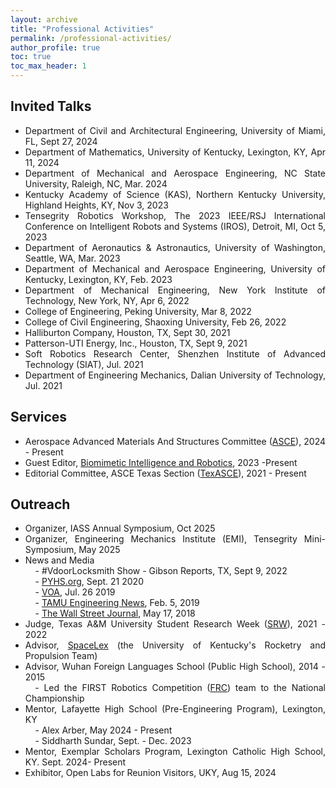 ```yaml
---
layout: archive
title: "Professional Activities"
permalink: /professional-activities/
author_profile: true
toc: true
toc_max_header: 1
---
```

<!--{% include toc h_min = 1%}-->
<!--# Public Engagement-->

<div style="text-align: justify;" markdown="1">

## Invited Talks
* Department of Civil and Architectural Engineering, University of Miami, FL, Sept 27, 2024
* Department of Mathematics, University of Kentucky, Lexington, KY, Apr 11, 2024 
* Department of Mechanical and Aerospace Engineering, NC State University, Raleigh, NC, Mar. 2024 
* Kentucky Academy of Science (KAS), Northern Kentucky University, Highland Heights, KY, Nov 3, 2023 
* Tensegrity Robotics Workshop, The 2023 IEEE/RSJ International Conference on Intelligent Robots and Systems (IROS), Detroit, MI, Oct 5, 2023 
* Department of Aeronautics & Astronautics, University of Washington, Seattle, WA, Mar. 2023 
* Department of Mechanical and Aerospace Engineering, University of Kentucky, Lexington, KY, Feb. 2023
* Department of Mechanical Engineering, New York Institute of Technology, New York, NY, Apr 6, 2022 
* College of Engineering, Peking University, Mar 8, 2022 
* College of Civil Engineering, Shaoxing University, Feb 26, 2022 
* Halliburton Company, Houston, TX, Sept 30, 2021 
* Patterson-UTI Energy, Inc., Houston, TX, Sept 9, 2021 
* Soft Robotics Research Center, Shenzhen Institute of Advanced Technology (SIAT), Jul. 2021 
* Department of Engineering Mechanics, Dalian University of Technology, Jul. 2021 


<!-- ## Conference talks -->
<!-- <ol reversed> -->
<!-- - The AIAA Science and Technology Forum and Exposition (AIAA SciTech Forum), Orlando, FL, Jan. 6-10, 2025
- The 58th Annual Asilomar Conference on Signals, Systems, and Computers (Asilomar), Pacific Grove, CA, Oct. 27-30, 2024
- The Engineering Mechanics Institute Conference and Probabilistic Mechanics & Reliability Conference (EMI/PMC), The University of Illinois Urbana-Champaign, Chicago, IL, May 28-31, 2024 
- The 19th ASCE ASD Biennial International Conference on Engineering, Science, Construction and Operations in Challenging Environment (Earth & Space), Miami, FL, Apr 17, 2024 
- The AIAA Science and Technology Forum and Exposition (AIAA SciTech Forum), Orlando, FL, Jan. 8-12, 2024
- The 2023 Kentucky Academy of Science (KAS) Annual Meeting, Northern Kentucky University, Highland Heights, KY, Nov 3, 2023 
- The 2023 Society of Engineering Science (SES) Annual Conference, Minneapolis, MN, Oct 9, 2023 
- The 2022 Annual Technical Meeting of the Society of Engineering Science (SES), College Station, TX, Oct 17, 2022 
- The Annual Symposium of the International Association for Shell and Spatial Structures (IASS) & 13th Asian-Pacific Conference on Shell and Spatial Structures (APCS), Beijing, Sept 19, 2022 
- International Association for Shell and Spatial Structures (IASS) Annual Symposium and Spacial Structures Conference, Surrey, UK, Aug 23, 2021 
- The ASCE Earth & Space Conference, A Virtual Conference, Apr 19, 2021 
- International Conference on Composite Structures 23rd & International Conference on Mechanics of Composites 6th (ICCS23 & MECHCOMP6). Porto, Portugal. Sept 3, 2020 
- AIAA SPACE and Astronautics Forum and Exposition, Orlando, FL, Sept 17, 2018  -->
<!-- </ol> -->

## Services
* Aerospace Advanced Materials And Structures Committee ([ASCE](https://www.asce.org/communities/institutes-and-technical-groups/aerospace-engineering/committees/aerospace-executive-committee/aerospace-advanced-materials-and-structures-committee)), 2024 - Present
* Guest Editor, [Biomimetic Intelligence and Robotics](https://www.sciencedirect.com/journal/biomimetic-intelligence-and-robotics), 2023 -Present
* Editorial Committee, ASCE Texas Section ([TexASCE](https://www.texasce.org/)), 2021 - Present

<!-- , [Special Issue](https://www.sciencedirect.com/journal/biomimetic-intelligence-and-robotics/about/call-for-papers#biomimetic-soft-robotics-actuation-sensing-and-integration): Biomimetic Soft Robotics: Actuation, Sensing and Integration -->




## Outreach
* Organizer, IASS Annual Symposium, Oct 2025
* Organizer, Engineering Mechanics Institute (EMI), Tensegrity Mini-Symposium, May 2025
* News and Media     
    - #VdoorLocksmith Show - Gibson Reports, TX, Sept 9, 2022           
    - [PYHS.org](https://phys.org/news/2020-09-space-habitat-artificial-gravity-enlarged.html), Sept. 21 2020                     
    - [VOA](https://www.voanews.com/a/science-health_futuristic-space-habitat-solves-problems-human-space-travel/6172519.html), Jul. 26 2019                     
    - [TAMU Engineering News](https://engineering.tamu.edu/news/2019/02/building-a-growable-habitat-for-sustainable-life-in-space.html), Feb. 5, 2019                  
    - [The Wall Street Journal](https://www.wsj.com/articles/space-village-one-a-vision-for-life-beyond-earth-1526567016), May 17, 2018 
* Judge, Texas A&M University Student Research Week ([SRW](https://srw.tamu.edu/)), 2021 - 2022
* Advisor, [SpaceLex](https://spacelex.engr.uky.edu/projects/meridian) (the University of Kentucky's Rocketry and Propulsion Team)        
* Advisor, Wuhan Foreign Languages School (Public High School), 2014 - 2015             
   - Led the FIRST Robotics Competition ([FRC](https://en.wikipedia.org/wiki/FIRST_Robotics_Competition)) team to the National Championship        
* Mentor, Lafayette High School (Pre-Engineering Program), Lexington, KY      
    - Alex Arber, May 2024 - Present     
    - Siddharth Sundar, Sept. - Dec. 2023       
* Mentor, Exemplar Scholars Program, Lexington Catholic High School, KY. Sept. 2024- Present               
* Exhibitor, Open Labs for Reunion Visitors, UKY, Aug 15, 2024


<!-- * Advisor, FIRST Robotics Competition ([FRC](https://www.firstinspires.org/robotics/frc)), 2014 - 2015 -->

<!-- ## News  -->

<!-- - [NASA Moon to Mars Ice and Prospecting Challenge](https://www.nasa.gov/solve/nasas-lunar-loo-challenge/Moon_to_Mars_Ice_Prospecting_Challenge/) -->
<!-- - NASA Moon to Mars Ice and Prospecting Challenge
 - [TAMU Engineering News](https://engineering.tamu.edu/news/2021/01/aggie-engineering-students-produce-advanced-prototype-for-NASA-challenge.html), Jan. 25, 2021 -->
 <!-- * Event Participants: Eduardo Gildin, Robert E. Skelton, George Moridis, Sam Noynaert. Mohamed S. Khaled, Muhao Chen, Enrique Z. Losoya. Srivignesh Srinivasan, Alkassoum Toure, Luis Rodriguez, Ayodeji A. Adeniran, Le Linh, Uthej Vattipalli, Thomas J. Lopez. Jessica Ezemba, Emily Kincaid, and Teresa Valdez -->
   
<!-- - [Building A Growable Habitat for Sustainable Life in Space](https://catalog.data.gov/dataset/tensegrity-approaches-to-in-space-construction-of-a-1g-growable-habitat) -->
<!-- - Building A Growable Habitat for Sustainable Life in Space
 - [PYHS.org](https://phys.org/news/2020-09-space-habitat-artificial-gravity-enlarged.html), Sept. 21 2020
 - [VOA](https://www.voanews.com/a/science-health_futuristic-space-habitat-solves-problems-human-space-travel/6172519.html), Jul. 26 2019
 - [TAMU Engineering News](https://engineering.tamu.edu/news/2019/02/building-a-growable-habitat-for-sustainable-life-in-space.html) & [Video](https://youtu.be/3573t1r9XRA), Feb. 5, 2019
 - [The Wall Street Journal](https://www.wsj.com/articles/space-village-one-a-vision-for-life-beyond-earth-1526567016), May 17, 2018 -->
 <!-- * Event participants: Robert E. Skelton, Manoranjan Majji. Muhao Chen, Raman Goyal, Joel Sercel, Jane Shevtsov, and Anthony Longman -->

<!-- ## Demos
- IROS Conference, Detroit, MI, Oct 5, 2023
 - [Tensegrity Robotics Workshop](https://www.eng.yale.edu/faboratory/tensegrityworkshop/) -->
 <!-- - Tensegrity Actuated Origami Systems for Deployable Aerospace Structures 
 * Event Participants: Idris Hussain, Muhao Chen, David Capps, Manoranjan Majji -->

<!-- - NIAC Symposium, Huntsville, AL, Sept 24, 2019     
 - [Lunar-Polar Propellant Mining Outpost (LPMO): Affordable Exploration and Industrialization](https://www.nasa.gov/directorates/spacetech/niac/2019_Phase_I_Phase_II/Lunar_Polar_Propellant_Mining_Outpost/) -->
 <!-- * Event participants: Joel Sercel, Manoranjan Majji, Muhao Chen, Ali H. Khowaja -->

 <!-- and [Video](https://www.youtube.com/watch?v=Pu_aOUtN2wY&ab_channel=LuisRodriguez),-->
 <!--(https://livestream.com/viewnow/niac2019/videos/196913328)-->


<!-- ## Poster
* The IEEE/RSJ International Conference on Intelligent Robots and Systems (IROS), Detroit, MI, Oct 5, 2023
 - Tensegrity Actuated Origami Systems for Deployable Aerospace Structures
* NASA's 2021 Moon to Mars Ice & Prospecting Challenge. Hampton, VA, Sept 23, 2021
 - DREAMS: Drilling and Extraction Automated System
* TAMU Physics & Engineering Festival. College Station, TX, Apr 10, 2021
 - Tensegrity System Research Snapshots at Land, Air, and Space Robotics (LASR) Laboratory 
* TAMU Physics & Engineering Festival. College Station, TX, Apr 6, 2019
 - In-Space Construction of a 1g Growable Habitat -->

<!-- , ASCE Aerospace Division -->

<!-- ## Referee
* Journal: ASCE Journal of Structural Engineering, European Journal of Mechanics/A Solids, Engineering Structures, Journal of Engineering Mechanics, Acta Astronautica, Journal of Mechanical Engineering Science, IEEE Robotics and Automation Letters, IEEE/ASME Transactions on Mechatronics, Journal of Mechanisms and Robotics: ASME, Aerospace Science and Technology, Journal of the Astronautical Sciences, Aircraft Engineering and Aerospace Technology, Aerospace, International Journal of Numerical Methods for Heat and Fluid Flow, Journal of Drainage and Irrigation Machinery Engineering, International Journal of Physical Sciences, ACM Transactions on Knowledge Discovery from Data, Academy Proceedings in Engineering Sciences, Journal of Engineering Computations, Journal of Data Intelligence, Acta Mechanica et Automatica, ASME Open Journal of Engineering, Experimental Techniques, CRC Press

* Conference: International Symposium on Robotics Research (ISRR), IEEE International Conference on Robotics and Automation (ICRA), American Control Conference (ACC), AIAA SciTech Forum and Exposition, AIAA ASCEND, ASCE Earth & Space Conference, IEEE International Conference on Robotics and Biomimetics (ROBIO) -->

</div>
<!-- Wireless Communications and Mobile Computing,  -->

<!-- - The ASME's International Mechanical Engineering Congress & Exposition (IMECE), Portland, OR, Nov. 17–21, 2024 -->
<!-- - Invited by Profs. Jing Qin and David Murrugarra,  - Applied Math Seminar, -->
<!-- - Invited by Prof. Mehran Mesbahi,  -->
<!-- - Invited by Tracy Young,  -->
<!-- - Invited by Prof. Xun Yu,  -->
<!-- - Invited by Prof. Xiaodong Feng,  -->
<!-- - Invited by Prof. Zeyang Xia,  Chinese Academy of Sciences (CAS), -->
<!-- - Invited by Prof. Haijun Peng,  -->
<!-- - Invited by Prof. Sean C. C. Bailey,  -->
